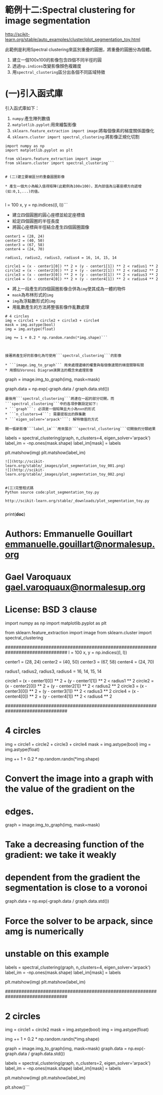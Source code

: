 # **範例十二:Spectral clustering for image segmentation**

http://scikit-learn.org/stable/auto_examples/cluster/plot_segmentation_toy.html

此範例是利用Spectral clustering來區別重疊的圓圈，將重疊的圓圈分為個體。

1. 建立一個100x100的影像包含四個不同半徑的圓
2. 透過```np.indices```改變影像顏色複雜度
3. 用```spectral_clustering```區分出各個不同區域特徵


# (一)引入函式庫
引入函式庫如下：
1. ```numpy```:產生陣列數值
2. ```matplotlib.pyplot```:用來繪製影像
3. ```sklearn.feature_extraction import image```:將每個像素的梯度關係圖像化
4. ```sklearn.cluster import spectral_clustering```:將影像正規化切割


```
import numpy as np
import matplotlib.pyplot as plt

from sklearn.feature_extraction import image
from sklearn.cluster import spectral_clustering```


# (二)建立要被區分的重疊圓圈影像

* 產生一個大小為輸入值得矩陣(此範例為100x100)，其內部值為沿著座標方向遞增(如:0,1,...)的值。


```
l = 100
x, y = np.indices((l, l))```

* 建立四個圓圈的圓心座標並給定座標值
* 給定四個圓圈的半徑長度
* 將圓心座標與半徑結合產生四個圓圈圖像

```
center1 = (28, 24)
center2 = (40, 50)
center3 = (67, 58)
center4 = (24, 70)

radius1, radius2, radius3, radius4 = 16, 14, 15, 14

circle1 = (x - center1[0]) ** 2 + (y - center1[1]) ** 2 < radius1 ** 2
circle2 = (x - center2[0]) ** 2 + (y - center2[1]) ** 2 < radius2 ** 2
circle3 = (x - center3[0]) ** 2 + (y - center3[1]) ** 2 < radius3 ** 2
circle4 = (x - center4[0]) ** 2 + (y - center4[1]) ** 2 < radius4 ** 2
```
* 將上一段產生的四個圓圈影像合併為```img```使其成為一體的物件
* ```mask```為布林形式的```img```
* ```img```為浮點數形式的```img```
* 用亂數產生的方法將整張影像作亂數處理


```
# 4 circles
img = circle1 + circle2 + circle3 + circle4
mask = img.astype(bool)
img = img.astype(float)

img += 1 + 0.2 * np.random.randn(*img.shape)```



接著將產生好的影像化為可使用```spectral_clustering```的影像

* ```image.img_to_graph``` 用來處理邊緣的權重與每個像速間的梯度關聯有關
* 用類似Voronoi Diagram演算法的概念來處理影像

```
graph = image.img_to_graph(img, mask=mask)

graph.data = np.exp(-graph.data / graph.data.std())
```
最後用```spectral_clustering```將連在一起的部分切開，而```spectral_clustering```中的各項參數設定如下:
* ```graph```: 必須是一個矩陣且大小為nxn的形式
* ```n_clusters=4```: 需要提取出的群集數
* ```eigen_solver='arpack'```: 解特徵值的方式

開一張新影像```label_im```用來展示```spectral_clustering```切開後的分類結果

```
labels = spectral_clustering(graph, n_clusters=4, eigen_solver='arpack')
label_im = -np.ones(mask.shape)
label_im[mask] = labels

plt.matshow(img)
plt.matshow(label_im)
```
![](http://scikit-learn.org/stable/_images/plot_segmentation_toy_001.png)
![](http://scikit-learn.org/stable/_images/plot_segmentation_toy_002.png)


#(三)完整程式碼
Python source code:plot_segmentation_toy.py

http://scikit-learn.org/stable/_downloads/plot_segmentation_toy.py


```
print(__doc__)

# Authors:  Emmanuelle Gouillart <emmanuelle.gouillart@normalesup.org>
#           Gael Varoquaux <gael.varoquaux@normalesup.org>
# License: BSD 3 clause

import numpy as np
import matplotlib.pyplot as plt

from sklearn.feature_extraction import image
from sklearn.cluster import spectral_clustering

###############################################################################
l = 100
x, y = np.indices((l, l))

center1 = (28, 24)
center2 = (40, 50)
center3 = (67, 58)
center4 = (24, 70)

radius1, radius2, radius3, radius4 = 16, 14, 15, 14

circle1 = (x - center1[0]) ** 2 + (y - center1[1]) ** 2 < radius1 ** 2
circle2 = (x - center2[0]) ** 2 + (y - center2[1]) ** 2 < radius2 ** 2
circle3 = (x - center3[0]) ** 2 + (y - center3[1]) ** 2 < radius3 ** 2
circle4 = (x - center4[0]) ** 2 + (y - center4[1]) ** 2 < radius4 ** 2

###############################################################################
# 4 circles
img = circle1 + circle2 + circle3 + circle4
mask = img.astype(bool)
img = img.astype(float)

img += 1 + 0.2 * np.random.randn(*img.shape)

# Convert the image into a graph with the value of the gradient on the
# edges.
graph = image.img_to_graph(img, mask=mask)

# Take a decreasing function of the gradient: we take it weakly
# dependent from the gradient the segmentation is close to a voronoi
graph.data = np.exp(-graph.data / graph.data.std())

# Force the solver to be arpack, since amg is numerically
# unstable on this example
labels = spectral_clustering(graph, n_clusters=4, eigen_solver='arpack')
label_im = -np.ones(mask.shape)
label_im[mask] = labels

plt.matshow(img)
plt.matshow(label_im)

###############################################################################
# 2 circles
img = circle1 + circle2
mask = img.astype(bool)
img = img.astype(float)

img += 1 + 0.2 * np.random.randn(*img.shape)

graph = image.img_to_graph(img, mask=mask)
graph.data = np.exp(-graph.data / graph.data.std())

labels = spectral_clustering(graph, n_clusters=2, eigen_solver='arpack')
label_im = -np.ones(mask.shape)
label_im[mask] = labels

plt.matshow(img)
plt.matshow(label_im)

plt.show()```